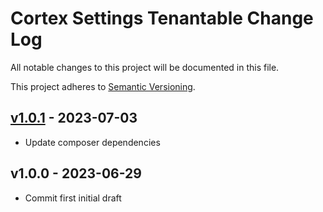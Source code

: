 # Cortex Settings Tenantable Change Log

All notable changes to this project will be documented in this file.

This project adheres to [Semantic Versioning](CONTRIBUTING.md).


## [v1.0.1] - 2023-07-03
- Update composer dependencies

## v1.0.0 - 2023-06-29
- Commit first initial draft

[v1.0.1]: https://github.com/rinvex/pages-tenantable/compare/v1.0.0...v1.0.1
